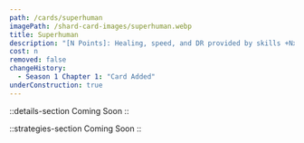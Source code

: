 ```yaml
---
path: /cards/superhuman
imagePath: /shard-card-images/superhuman.webp
title: Superhuman
description: "[N Points]: Healing, speed, and DR provided by skills +Nx20%."
cost: n
removed: false
changeHistory:
  - Season 1 Chapter 1: "Card Added"
underConstruction: true
---
```


::details-section
Coming Soon
::

::strategies-section
Coming Soon
::
